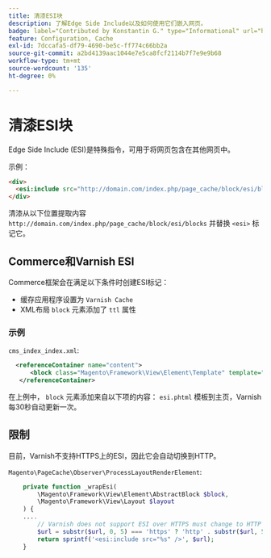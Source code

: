 ```yaml
---
title: 清漆ESI块
description: 了解Edge Side Include以及如何使用它们嵌入网页。
badge: label="Contributed by Konstantin G." type="Informational" url="https://github.com/goivvy" tooltip="Konstantin G."
feature: Configuration, Cache
exl-id: 7dccafa5-df79-4690-be5c-ff774c66bb2a
source-git-commit: a2bd4139aac1044e7e5ca8fcf2114b7f7e9e9b68
workflow-type: tm+mt
source-wordcount: '135'
ht-degree: 0%

---
```


# 清漆ESI块

Edge Side Include (ESI)是特殊指令，可用于将网页包含在其他网页中。

示例：

```html
<div>
  <esi:include src="http://domain.com/index.php/page_cache/block/esi/blocks"/>
</div>
```

清漆从以下位置提取内容 `http://domain.com/index.php/page_cache/block/esi/blocks` 并替换 `<esi>` 标记它。

## Commerce和Varnish ESI

Commerce框架会在满足以下条件时创建ESI标记：

- 缓存应用程序设置为 `Varnish Cache`
- XML布局 `block` 元素添加了 `ttl` 属性

### 示例

`cms_index_index.xml`:

```xml
  <referenceContainer name="content">
      <block class="Magento\Framework\View\Element\Template" template="Magento_Paypal::esi.phtml" ttl="30"/>
   </referenceContainer>
```

在上例中， `block` 元素添加来自以下项的内容： `esi.phtml` 模板到主页，Varnish每30秒自动更新一次。

## 限制

目前，Varnish不支持HTTPS上的ESI，因此它会自动切换到HTTP。

`Magento\PageCache\Observer\ProcessLayoutRenderElement`:

```php
    private function _wrapEsi(
        \Magento\Framework\View\Element\AbstractBlock $block,
        \Magento\Framework\View\Layout $layout
    ) {
    ....
        // Varnish does not support ESI over HTTPS must change to HTTP
        $url = substr($url, 0, 5) === 'https' ? 'http' . substr($url, 5) : $url;
        return sprintf('<esi:include src="%s" />', $url);
    }
```

